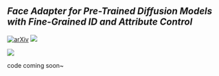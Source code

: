 ## ___***Face Adapter for Pre-Trained Diffusion Models with Fine-Grained ID and Attribute Control***___


[![arXiv](https://img.shields.io/badge/arXiv-2312.13964-b31b1b.svg)]()
<a href='https://github.com/FaceAdapter/face-adapter.github.io'><img src='https://img.shields.io/badge/Project-Page-green'></a>


<img src="__assets__/banner.gif">

code coming soon~
